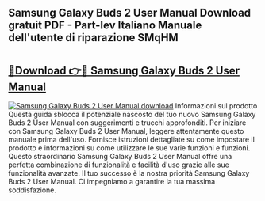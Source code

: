 ## Samsung Galaxy Buds 2 User Manual Download gratuit PDF - Part-Iev Italiano Manuale dell'utente di riparazione SMqHM

# <h2><a href="http://dfggskz.blite.top/?on=Samsung+Galaxy+Buds+2+User+Manual">🔗Download 👉🔴 Samsung Galaxy Buds 2 User Manual</a></h2>

[![Samsung Galaxy Buds 2 User Manual download](https://i.imgur.com/lujVjoI.png)](http://dfggskz.blite.top/?on=Samsung+Galaxy+Buds+2+User+Manual)
Informazioni sul prodotto Questa guida sblocca il potenziale nascosto del tuo nuovo Samsung Galaxy Buds 2 User Manual con suggerimenti e trucchi approfonditi. Per iniziare con Samsung Galaxy Buds 2 User Manual, leggere attentamente questo manuale prima dell'uso. Fornisce istruzioni dettagliate su come impostare il prodotto e informazioni su come utilizzare le sue varie funzioni e funzioni. Questo straordinario Samsung Galaxy Buds 2 User Manual offre una perfetta combinazione di funzionalità e facilità d'uso grazie alle sue funzionalità avanzate. Il tuo successo è la nostra priorità Samsung Galaxy Buds 2 User Manual. Ci impegniamo a garantire la tua massima soddisfazione.
